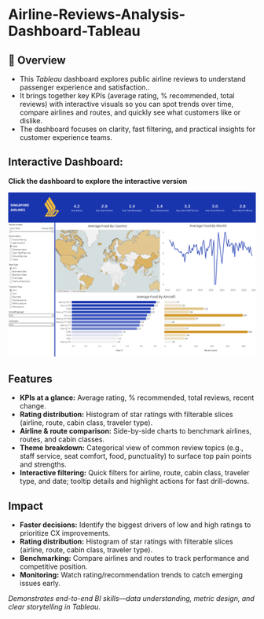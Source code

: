 # Airline-Reviews-Analysis-Dashboard-Tableau

## 📌 Overview
- This *Tableau* dashboard explores public airline reviews to understand passenger experience and satisfaction.. <br>
- It brings together key KPIs (average rating, % recommended, total reviews) with interactive visuals so you can spot trends over time, compare airlines and routes, and quickly see what customers like or dislike. <br>
- The dashboard focuses on clarity, fast filtering, and practical insights for customer experience teams.

## Interactive Dashboard:

**Click the dashboard to explore the interactive version** <br>

[![Airline Reviews Dashboard](https://github.com/EdwinSamuel7/Airline-Reviews-Analysis-Dashboard-Tableau/blob/main/Airline-Reviews-Dashboad.png)](https://public.tableau.com/app/profile/edwinsamuel7/viz/Singapore_Ailrlines_packaged_workbook/Dashboard12)

## Features
- **KPIs at a glance:** Average rating, % recommended, total reviews, recent change.
- **Rating distribution:** Histogram of star ratings with filterable slices (airline, route, cabin class, traveler type).
- **Airline & route comparison:** Side-by-side charts to benchmark airlines, routes, and cabin classes.
- **Theme breakdown:** Categorical view of common review topics (e.g., staff service, seat comfort, food, punctuality) to surface top pain points and strengths.
- **Interactive filtering:** Quick filters for airline, route, cabin class, traveler type, and date; tooltip details and highlight actions for fast drill-downs.

## Impact
- **Faster decisions:** Identify the biggest drivers of low and high ratings to prioritize CX improvements.
- **Rating distribution:** Histogram of star ratings with filterable slices (airline, route, cabin class, traveler type).
- **Benchmarking:** Compare airlines and routes to track performance and competitive position.
- **Monitoring:** Watch rating/recommendation trends to catch emerging issues early.

*Demonstrates end-to-end BI skills—data understanding, metric design, and clear storytelling in Tableau.*
